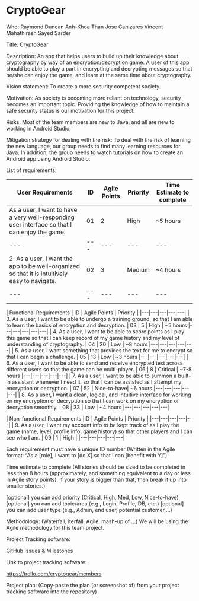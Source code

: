 # CryptoGear

Who:
Raymond Duncan
Anh-Khoa Than
Jose Canizares
Vincent Mahathirash
Sayed Sarder

Title:
CryptoGear

Description: 
An app that helps users to build up their knowledge about cryptography by way of an encryption/decryption game. A user of this app should be able to play a part in encrypting and decrypting messages so that he/she can enjoy the game, and learn at the same time about cryptography.

Vision statement: 
To create a more security competent society.

Motivation: 
As society is becoming more reliant on technology, security becomes an important topic. Providing the knowledge of how to maintain a safe security status is our motivation for this project. 

Risks: Most of the team members are new to Java, and all are new to working in Android Studio.

Mitigation strategy for dealing with the risk:
To deal with the risk of learning the new language, our group needs to find many learning resources for Java. In addition, the group needs to watch tutorials on how to create an Android app using Android Studio.

List of requirements: 


| User Requirements   | ID | Agile Points | Priority | Time Estimate to complete
|---|---|---|---|---|
|  As a user, I want to have a very well-responding user interface so that I can enjoy the game. | 01 |  2 | High | ~5 hours
|---|---|---|---|---|
|  2. As a user, I want the app to be well-organized so that it is intuitively easy to navigate.  | 02  | 3 | Medium| ~4 hours
|---|---|---|---|---|



| Functional Requirements   | ID | Agile Points | Priority | 
|---|---|---|---|---|
|  3. As a user, I want to be able to undergo a training ground, so that I am able to learn the basics of encryption and decryption. | 03  | 5 | High |  ~5 hours
|---|---|---|---|---|
|  4. As a user, I want to be able to score points as I play this game so that I can keep record of my game history and my level of understanding of cryptography.  | 04 | 20 |	Low | ~8 hours
|---|---|---|---|---|
|  5. As a user, I want something that provides the text for me to encrypt so that I can begin a challenge. | 05  | 13 | Low | ~3 hours
|---|---|---|---|---|
|  6. As a user, I want to be able to send and receive encrypted text across different users so that the game can be multi-player. | 06 | 8 | Critical | ~7-8 hours
|---|---|---|---|---|
|  7. As a user, I want to be able to summon a built-in assistant whenever I need it, so that I can be assisted as I attempt my encryption or decryption. | 07 |	52  | Nice-to-have| ~6 hours
|---|---|---|---|---|
|  8. As a user, I want a clean, logical, and intuitive interface for working on my encryption or decryption so that I can work on my encryption or decryption smoothly. | 08 | 33 | Low |  ~4 hours
|---|---|---|---|---|



| Non-functional Requirements   |ID | Agile Points | Priority | 
|---|---|---|---|---|
|  9. As a user, I want my account info to be kept track of as I play the game (name, level, profile info, game history) so that other players and I can see who I am. | 09  |  1 |	High |
|---|---|---|---|---|




Each requirement must have a unique ID number
(Written in the Agile format: “As a [role], I want to [do X] so that I can [benefit with Y]”)

Time estimate to complete
(All stories should be sized to be completed in less than 8 hours (approximately, and something equivalent to a day or less in Agile story points). If your story is bigger than that, then break it up into smaller stories.)

[optional] you can add priority (Critical, High, Med, Low, Nice-to-have)
[optional] you can add topic/area (e.g., Login, Profile, DB, etc.)
[optional] you can add user type (e.g., Admin, end user, potential customer,…)

Methodology: (Waterfall, iterfall, Agile, mash-up of …)
We will be using the Agile methodology for this team project.

Project Tracking software:

GitHub Issues & Milestones

Link to project tracking software: 

https://trello.com/cryptogear/members

Project plan: (Copy-paste the plan (or screenshot of) from your project tracking software into the repository)


